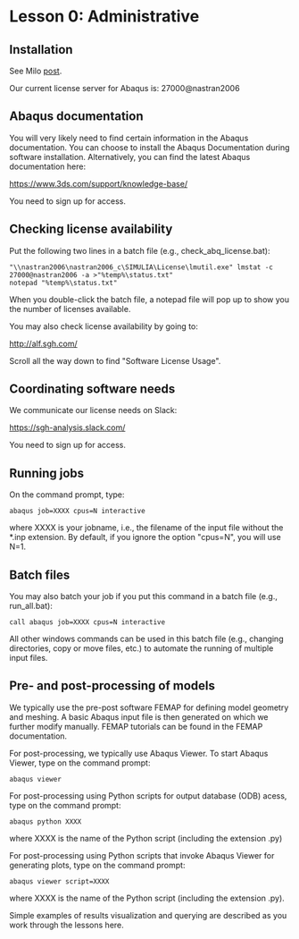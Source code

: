 # Lesson 0: Administrative

## Installation

See Milo [post](https://milo.sgh.com/community/software/blog/2019/02/15/abaqus-2019-is-available-and-some-thoughts-on-software-versions).

Our current license server for Abaqus is: 27000@nastran2006

## Abaqus documentation

You will very likely need to find certain information in the Abaqus documentation. You can choose to install the Abaqus Documentation during software installation. Alternatively, you can find the latest Abaqus documentation here:

https://www.3ds.com/support/knowledge-base/

You need to sign up for access.

## Checking license availability

Put the following two lines in a batch file (e.g., check_abq_license.bat):

	"\\nastran2006\nastran2006_c\SIMULIA\License\lmutil.exe" lmstat -c 27000@nastran2006 -a >"%temp%\status.txt" 
	notepad "%temp%\status.txt"	

When you double-click the batch file, a notepad file will pop up to show you the number of licenses available.

You may also check license availability by going to:

http://alf.sgh.com/

Scroll all the way down to find "Software License Usage".

## Coordinating software needs

We communicate our license needs on Slack:

https://sgh-analysis.slack.com/

You need to sign up for access.
	
## Running jobs

On the command prompt, type:

	abaqus job=XXXX cpus=N interactive

where XXXX is your jobname, i.e., the filename of the input file without the *.inp extension. By default, if you ignore the option "cpus=N", you will use N=1.

## Batch files

You may also batch your job if you put this command in a batch file (e.g., run_all.bat):

	call abaqus job=XXXX cpus=N interactive

All other windows commands can be used in this batch file (e.g., changing directories, copy or move files, etc.) to automate the running of multiple input files.

## Pre- and post-processing of models

We typically use the pre-post software FEMAP for defining model geometry and meshing. A basic Abaqus input file is then generated on which we further modify manually. FEMAP tutorials can be found in the FEMAP documentation.

For post-processing, we typically use Abaqus Viewer. To start Abaqus Viewer, type on the command prompt:

	abaqus viewer

For post-processing using Python scripts for output database (ODB) acess, type on the command prompt:

	abaqus python XXXX

where XXXX is the name of the Python script (including the extension .py)
	
For post-processing using Python scripts that invoke Abaqus Viewer for generating plots, type on the command prompt:

	abaqus viewer script=XXXX

where XXXX is the name of the Python script (including the extension .py). 

Simple examples of results visualization and querying are described as you work through the lessons here.
